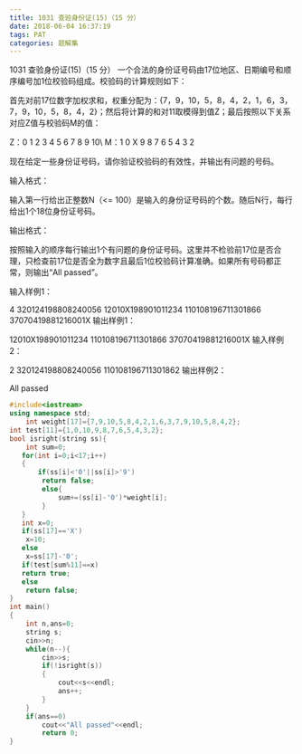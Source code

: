 ```yaml
---
title: 1031 查验身份证(15)（15 分）
date: 2018-06-04 16:37:19
tags: PAT
categories: 题解集
---
```


1031 查验身份证(15)（15 分）
一个合法的身份证号码由17位地区、日期编号和顺序编号加1位校验码组成。校验码的计算规则如下：

首先对前17位数字加权求和，权重分配为：{7，9，10，5，8，4，2，1，6，3，7，9，10，5，8，4，2}；然后将计算的和对11取模得到值Z；最后按照以下关系对应Z值与校验码M的值：

Z：0 1 2 3 4 5 6 7 8 9 10\ M：1 0 X 9 8 7 6 5 4 3 2

现在给定一些身份证号码，请你验证校验码的有效性，并输出有问题的号码。

输入格式：

输入第一行给出正整数N（<= 100）是输入的身份证号码的个数。随后N行，每行给出1个18位身份证号码。

输出格式：

按照输入的顺序每行输出1个有问题的身份证号码。这里并不检验前17位是否合理，只检查前17位是否全为数字且最后1位校验码计算准确。如果所有号码都正常，则输出“All passed”。

输入样例1：

4
320124198808240056
12010X198901011234
110108196711301866
37070419881216001X
输出样例1：

12010X198901011234
110108196711301866
37070419881216001X
输入样例2：

2
320124198808240056
110108196711301862
输出样例2：

All passed

```cpp
#include<iostream>
using namespace std;
    int weight[17]={7,9,10,5,8,4,2,1,6,3,7,9,10,5,8,4,2};
int test[11]={1,0,10,9,8,7,6,5,4,3,2};
bool isright(string ss){
    int sum=0;
   for(int i=0;i<17;i++)
   {
       if(ss[i]<'0'||ss[i]>'9')
        return false;
        else{
            sum+=(ss[i]-'0')*weight[i];
        }
   }
   int x=0;
   if(ss[17]=='X')
    x=10;
   else
    x=ss[17]-'0';
   if(test[sum%11]==x)
   return true;
   else
    return false;
}
int main()
{
    int n,ans=0;
    string s;
    cin>>n;
    while(n--){
        cin>>s;
        if(!isright(s))
        {
            cout<<s<<endl;
            ans++;
        }
    }
    if(ans==0)
        cout<<"All passed"<<endl;
        return 0;
}

```